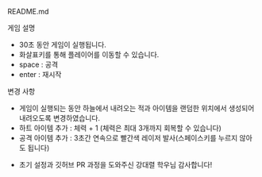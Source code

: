 README.md

게임 설명

- 30초 동안 게임이 실행됩니다.
- 화살표키를 통해 플레이어를 이동할 수 있습니다.
- space : 공격
- enter : 재시작

변경 사항

- 게임이 실행되는 동안 하늘에서 내려오는 적과 아이템을 랜덤한 위치에서 생성되어 내려오도록 변경하였습니다.
- 하트 아이템 추가 : 체력 + 1 (체력은 최대 3개까지 회복할 수 있습니다)
- 공격 아이템 추가 : 3초간 연속으로 빨간색 레이저 발사(스페이스키를 누르지 않아도 됩니다)

* 초기 설정과 깃허브 PR 과정을 도와주신 강대렬 학우님 감사합니다!
